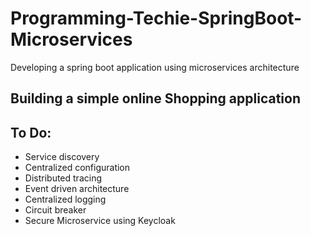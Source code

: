 # Programming-Techie-SpringBoot-Microservices
Developing a spring boot application using microservices architecture

## Building a simple online Shopping application
## To Do:
* Service discovery
* Centralized configuration
* Distributed tracing 
* Event driven architecture
* Centralized logging
* Circuit breaker
* Secure Microservice using Keycloak